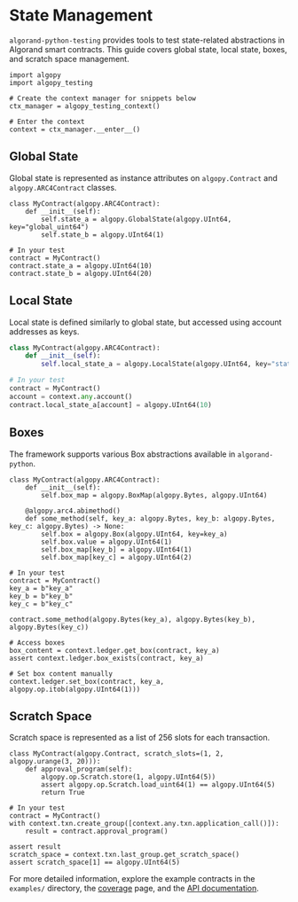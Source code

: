 # State Management

`algorand-python-testing` provides tools to test state-related abstractions in Algorand smart contracts. This guide covers global state, local state, boxes, and scratch space management.

```{testsetup}
import algopy
import algopy_testing

# Create the context manager for snippets below
ctx_manager = algopy_testing_context()

# Enter the context
context = ctx_manager.__enter__()
```

## Global State

Global state is represented as instance attributes on `algopy.Contract` and `algopy.ARC4Contract` classes.

```{testcode}
class MyContract(algopy.ARC4Contract):
    def __init__(self):
        self.state_a = algopy.GlobalState(algopy.UInt64, key="global_uint64")
        self.state_b = algopy.UInt64(1)

# In your test
contract = MyContract()
contract.state_a = algopy.UInt64(10)
contract.state_b = algopy.UInt64(20)
```

## Local State

Local state is defined similarly to global state, but accessed using account addresses as keys.

```python
class MyContract(algopy.ARC4Contract):
    def __init__(self):
        self.local_state_a = algopy.LocalState(algopy.UInt64, key="state_a")

# In your test
contract = MyContract()
account = context.any.account()
contract.local_state_a[account] = algopy.UInt64(10)
```

## Boxes

The framework supports various Box abstractions available in `algorand-python`.

```{testcode}
class MyContract(algopy.ARC4Contract):
    def __init__(self):
        self.box_map = algopy.BoxMap(algopy.Bytes, algopy.UInt64)

    @algopy.arc4.abimethod()
    def some_method(self, key_a: algopy.Bytes, key_b: algopy.Bytes, key_c: algopy.Bytes) -> None:
        self.box = algopy.Box(algopy.UInt64, key=key_a)
        self.box.value = algopy.UInt64(1)
        self.box_map[key_b] = algopy.UInt64(1)
        self.box_map[key_c] = algopy.UInt64(2)

# In your test
contract = MyContract()
key_a = b"key_a"
key_b = b"key_b"
key_c = b"key_c"

contract.some_method(algopy.Bytes(key_a), algopy.Bytes(key_b), algopy.Bytes(key_c))

# Access boxes
box_content = context.ledger.get_box(contract, key_a)
assert context.ledger.box_exists(contract, key_a)

# Set box content manually
context.ledger.set_box(contract, key_a, algopy.op.itob(algopy.UInt64(1)))
```

## Scratch Space

Scratch space is represented as a list of 256 slots for each transaction.

```{testcode}
class MyContract(algopy.Contract, scratch_slots=(1, 2, algopy.urange(3, 20))):
    def approval_program(self):
        algopy.op.Scratch.store(1, algopy.UInt64(5))
        assert algopy.op.Scratch.load_uint64(1) == algopy.UInt64(5)
        return True

# In your test
contract = MyContract()
with context.txn.create_group([context.any.txn.application_call()]):
    result = contract.approval_program()

assert result
scratch_space = context.txn.last_group.get_scratch_space()
assert scratch_space[1] == algopy.UInt64(5)
```

For more detailed information, explore the example contracts in the `examples/` directory, the [coverage](../coverage.md) page, and the [API documentation](../api.md).
